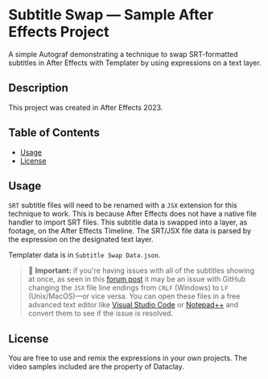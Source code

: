 # Subtitle Swap — Sample After Effects Project

A simple Autograf demonstrating a technique to swap SRT-formatted subtitles in After Effects with Templater by using expressions on a text layer.

## Description

This project was created in After Effects 2023. 

## Table of Contents

- [Usage](#usage)
- [License](#license)

## Usage

`SRT` subtitle files will need to be renamed with a `JSX` extension for this technique to work. This is because After Effects does not have a native file handler to import SRT files. This subtitle data is swapped into a layer, as footage, on the After Effects Timeline. The SRT/JSX file data is parsed by the expression on the designated text layer. 

Templater data is in `Subtitle Swap Data.json`. 


> 📝 **Important:** 
> if you're having issues with all of the subtitles showing at once, as seen in this [forum post](https://forums.dataclay.com/post/877) it may be an issue with GitHub changing the `JSX` file line endings from `CRLF` (Windows) to `LF` (Unix/MacOS)—or vice versa. You can open these files in a free advanced text editor like [Visual Studio Code](https://code.visualstudio.com/download) or [Notepad++](https://notepad-plus-plus.org/downloads/) and convert them to see if the issue is resolved. 


## License

You are free to use and remix the expressions in your own projects. The video samples included are the property of Dataclay. 